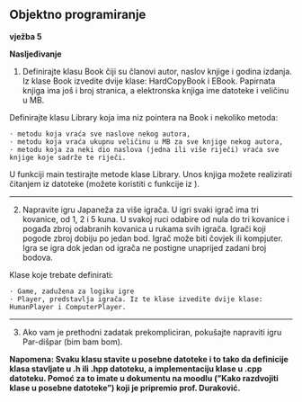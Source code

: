  ## Objektno programiranje

**vježba 5**
 
**Nasljeđivanje**

1. Definirajte klasu Book čiji su članovi autor, naslov knjige i godina izdanja. 
Iz klase Book izvedite dvije klase: HardCopyBook i EBook. 
Papirnata knjiga ima još i broj stranica, a elektronska knjiga ime datoteke i veličinu u MB.

Definirajte klasu Library koja ima niz pointera na Book i nekoliko metoda:

    · metodu koja vraća sve naslove nekog autora,
    · metodu koja vraća ukupnu veličinu u MB za sve knjige nekog autora,
    · metodu koja za neki dio naslova (jedna ili više riječi) vraća sve knjige koje sadrže te riječi.

U funkciji main testirajte metode klase Library. 
Unos knjiga možete realizirati čitanjem iz datoteke (možete koristiti c funkcije iz <cstdio>).

----

2. Napravite igru Japaneža za više igrača. U igri svaki igrač ima tri kovanice, od 1, 2 i 5
kuna. U svakoj ruci odabire od nula do tri kovanice i pogađa zbroj odabranih kovanica u
rukama svih igrača. Igrači koji pogode zbroj dobiju po jedan bod. Igrač može biti čovjek
ili kompjuter. Igra se igra dok jedan od igrača ne postigne unaprijed zadani broj bodova.

Klase koje trebate definirati:

    · Game, zadužena za logiku igre
    · Player, predstavlja igrača. Iz te klase izvedite dvije klase: HumanPlayer i ComputerPlayer.

----

3. Ako vam je prethodni zadatak prekompliciran, pokušajte napraviti igru Par-dišpar (bim bam bom).

__Napomena: Svaku klasu stavite u posebne datoteke i to tako da definicije klasa stavljate u .h ili .hpp datoteku, a implementaciju klase u .cpp datoteku. Pomoć za to imate u dokumentu na moodlu (”Kako razdvojiti klase u posebne datoteke”) koji je pripremio prof. Duraković.__
